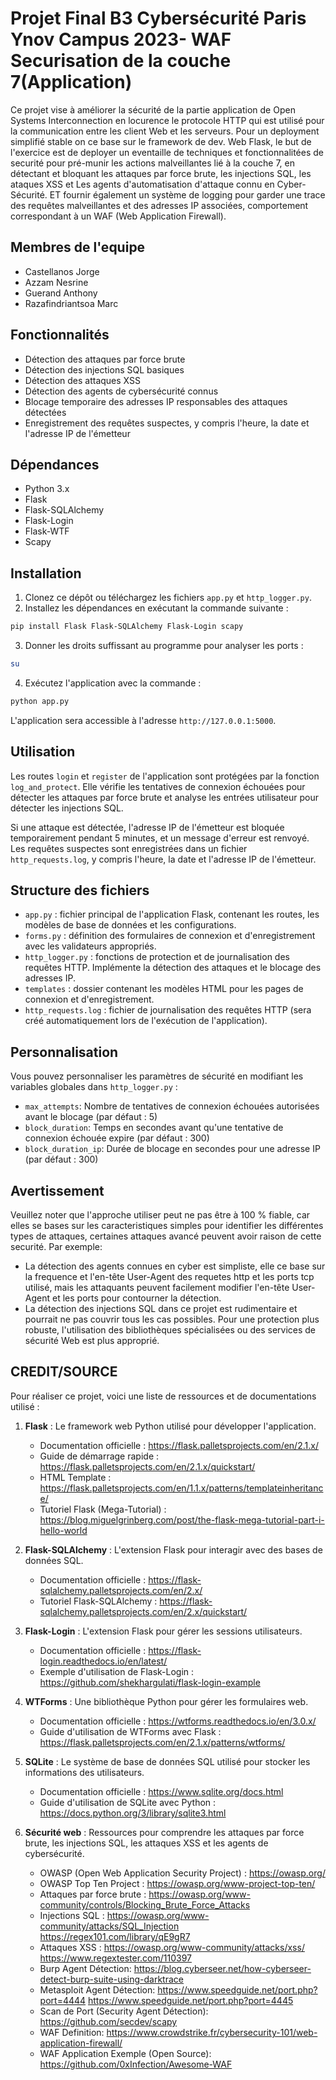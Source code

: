# Projet Final B3 Cybersécurité Paris Ynov Campus 2023- WAF Securisation de la couche 7(Application)

Ce projet vise à améliorer la sécurité de la partie application de Open Systems Interconnection en locurence le protocole HTTP qui est utilisé pour la communication entre les client Web et les serveurs. Pour un deployment simplifié stable on ce base sur le framework de dev. Web Flask, le but de l'exercice est de deployer un eventaille de techniques et fonctionnalitées de securité pour pré-munir les actions malveillantes lié à la couche 7, en détectant et bloquant les attaques par force brute, les injections SQL, les ataques XSS et Les agents d'automatisation d'attaque connu en Cyber-Sécurité. ET fournir également un système de logging pour garder une trace des requêtes malveillantes et des adresses IP associées, comportement correspondant à un WAF (Web Application Firewall).

## Membres de l'equipe
- Castellanos Jorge
- Azzam Nesrine
- Guerand Anthony
- Razafindriantsoa Marc

## Fonctionnalités

- Détection des attaques par force brute
- Détection des injections SQL basiques
- Détection des attaques XSS
- Détection des agents de cybersécurité connus
- Blocage temporaire des adresses IP responsables des attaques détectées
- Enregistrement des requêtes suspectes, y compris l'heure, la date et l'adresse IP de l'émetteur

## Dépendances

- Python 3.x
- Flask
- Flask-SQLAlchemy
- Flask-Login
- Flask-WTF
- Scapy

## Installation

1. Clonez ce dépôt ou téléchargez les fichiers `app.py` et `http_logger.py`.
2. Installez les dépendances en exécutant la commande suivante :

```bash
pip install Flask Flask-SQLAlchemy Flask-Login scapy
```
3. Donner les droits suffissant au programme pour analyser les ports :

```bash
su
```

4. Exécutez l'application avec la commande :

```bash
python app.py
```

L'application sera accessible à l'adresse `http://127.0.0.1:5000`.

## Utilisation

Les routes `login` et `register` de l'application sont protégées par la fonction `log_and_protect`. Elle vérifie les tentatives de connexion échouées pour détecter les attaques par force brute et analyse les entrées utilisateur pour détecter les injections SQL.

Si une attaque est détectée, l'adresse IP de l'émetteur est bloquée temporairement pendant 5 minutes, et un message d'erreur est renvoyé. Les requêtes suspectes sont enregistrées dans un fichier `http_requests.log`, y compris l'heure, la date et l'adresse IP de l'émetteur.

## Structure des fichiers

- `app.py` : fichier principal de l'application Flask, contenant les routes, les modèles de base de données et les configurations.
- `forms.py` : définition des formulaires de connexion et d'enregistrement avec les validateurs appropriés.
- `http_logger.py` : fonctions de protection et de journalisation des requêtes HTTP. Implémente la détection des attaques et le blocage des adresses IP.
- `templates` : dossier contenant les modèles HTML pour les pages de connexion et d'enregistrement.
- `http_requests.log` : fichier de journalisation des requêtes HTTP (sera créé automatiquement lors de l'exécution de l'application).

## Personnalisation

Vous pouvez personnaliser les paramètres de sécurité en modifiant les variables globales dans `http_logger.py` :

- `max_attempts`: Nombre de tentatives de connexion échouées autorisées avant le blocage (par défaut : 5)
- `block_duration`: Temps en secondes avant qu'une tentative de connexion échouée expire (par défaut : 300)
- `block_duration_ip`: Durée de blocage en secondes pour une adresse IP (par défaut : 300)

## Avertissement

Veuillez noter que l'approche utiliser peut ne pas être à 100 % fiable, car elles se bases sur les caracteristiques simples pour identifier les différentes types de attaques, certaines attaques avancé peuvent avoir raison de cette securité.
Par exemple:
- La détection des agents connues en cyber est simpliste, elle ce base sur la frequence et l'en-tête User-Agent des requetes http et les ports tcp utilisé, mais les attaquants peuvent facilement modifier l'en-tête User-Agent et les ports pour contourner la détection.
- La détection des injections SQL dans ce projet est rudimentaire et pourrait ne pas couvrir tous les cas possibles. Pour une protection plus robuste, l'utilisation des bibliothèques spécialisées ou des services de sécurité Web est plus approprié.

## CREDIT/SOURCE

Pour réaliser ce projet, voici une liste de ressources et de documentations utilisé :

1. **Flask** : Le framework web Python utilisé pour développer l'application.
   - Documentation officielle : https://flask.palletsprojects.com/en/2.1.x/
   - Guide de démarrage rapide : https://flask.palletsprojects.com/en/2.1.x/quickstart/
   - HTML Template : https://flask.palletsprojects.com/en/1.1.x/patterns/templateinheritance/
   - Tutoriel Flask (Mega-Tutorial) : https://blog.miguelgrinberg.com/post/the-flask-mega-tutorial-part-i-hello-world

2. **Flask-SQLAlchemy** : L'extension Flask pour interagir avec des bases de données SQL.
   - Documentation officielle : https://flask-sqlalchemy.palletsprojects.com/en/2.x/
   - Tutoriel Flask-SQLAlchemy : https://flask-sqlalchemy.palletsprojects.com/en/2.x/quickstart/

3. **Flask-Login** : L'extension Flask pour gérer les sessions utilisateurs.
   - Documentation officielle : https://flask-login.readthedocs.io/en/latest/
   - Exemple d'utilisation de Flask-Login : https://github.com/shekhargulati/flask-login-example

4. **WTForms** : Une bibliothèque Python pour gérer les formulaires web.
   - Documentation officielle : https://wtforms.readthedocs.io/en/3.0.x/
   - Guide d'utilisation de WTForms avec Flask : https://flask.palletsprojects.com/en/2.1.x/patterns/wtforms/

6. **SQLite** : Le système de base de données SQL utilisé pour stocker les informations des utilisateurs.
   - Documentation officielle : https://www.sqlite.org/docs.html
   - Guide d'utilisation de SQLite avec Python : https://docs.python.org/3/library/sqlite3.html

7. **Sécurité web** : Ressources pour comprendre les attaques par force brute, les injections SQL, les attaques XSS et les agents de cybersécurité.
   - OWASP (Open Web Application Security Project) : https://owasp.org/
   - OWASP Top Ten Project : https://owasp.org/www-project-top-ten/
   - Attaques par force brute : https://owasp.org/www-community/controls/Blocking_Brute_Force_Attacks
   - Injections SQL : https://owasp.org/www-community/attacks/SQL_Injection
                      https://regex101.com/library/qE9gR7
   - Attaques XSS : https://owasp.org/www-community/attacks/xss/
                    https://www.regextester.com/110397
   - Burp Agent Détection: https://blog.cyberseer.net/how-cyberseer-detect-burp-suite-using-darktrace
   - Metasploit Agent Détection: https://www.speedguide.net/port.php?port=4444
                                 https://www.speedguide.net/port.php?port=4445
   - Scan de Port (Security Agent Détection): https://github.com/secdev/scapy
   - WAF Definition: https://www.crowdstrike.fr/cybersecurity-101/web-application-firewall/
   - WAF Application Exemple (Open Source): https://github.com/0xInfection/Awesome-WAF
